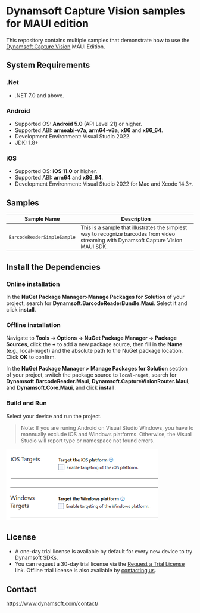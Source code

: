 # Dynamsoft Capture Vision samples for MAUI edition

This repository contains multiple samples that demonstrate how to use the [Dynamsoft Capture Vision](https://www.dynamsoft.com/capture-vision/docs/core/introduction/) MAUI Edition.

## System Requirements

### .Net

- .NET 7.0 and above.

### Android

- Supported OS: **Android 5.0** (API Level 21) or higher.
- Supported ABI: **armeabi-v7a**, **arm64-v8a**, **x86** and **x86_64**.
- Development Environment: Visual Studio 2022.
- JDK: 1.8+

### iOS

- Supported OS: **iOS 11.0** or higher.
- Supported ABI: **arm64** and **x86_64**.
- Development Environment: Visual Studio 2022 for Mac and Xcode 14.3+.

## Samples

| Sample Name | Description |
| ----------- | ----------- |
| `BarcodeReaderSimpleSample` | This is a sample that illustrates the simplest way to recognize barcodes from video streaming with Dynamsoft Capture Vision MAUI SDK. |

## Install the Dependencies

### Online installation

In the **NuGet Package Manager>Manage Packages for Solution** of your project, search for **Dynamsoft.BarcodeReaderBundle.Maui**. Select it and click **install**.

### Offline installation

Navigate to **Tools -> Options -> NuGet Package Manager -> Package Sources**, click the **+** to add a new package source, then fill in the **Name** (e.g., local-nuget) and the absolute path to the NuGet package location. Click **OK** to confirm.

In the **NuGet Package Manager > Manage Packages for Solution** section of your project, switch the package source to `local-nuget`, search for **Dynamsoft.BarcodeReader.Maui**, **Dynamsoft.CaptureVisionRouter.Maui**, and **Dynamsoft.Core.Maui**, and click **install**.

### Build and Run

Select your device and run the project.

> Note: If you are runing Android on Visual Studio Windows, you have to mannually exclude iOS and Windows platforms. Otherwise, the Visual Studio will report type or namespace not found errors.

![Exclude iOS and Windows from targets](assets/maui-exclude.png)

## License

- A one-day trial license is available by default for every new device to try Dynamsoft SDKs.
- You can request a 30-day trial license via the [Request a Trial License](https://www.dynamsoft.com/customer/license/trialLicense?product=dbr&utm_source=github&package=maui) link. Offline trial license is also available by [contacting us](https://www.dynamsoft.com/company/contact/).

## Contact

https://www.dynamsoft.com/contact/

